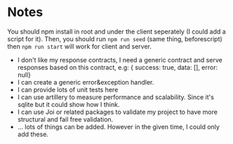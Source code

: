 # Notes
 You should npm install in root and under the client seperately (I could add a script for it). Then, you should run `npm run seed` (same thing, beforescript) then `npm run start` will work for client and server.

- I don't like my response contracts, I need a generic contract and serve responses based on this contract, e.g: { success: true, data: [], error: null}
- I can create a generic error&exception handler.
- I can provide lots of unit tests here
- I can use artillery to measure performance and scalability. Since it's sqlite but it could show how I think.
- I can use Joi or related packages to validate my project to have more structural and fail free validation.
- ... lots of things can be added. However in the given time, I could only add these.